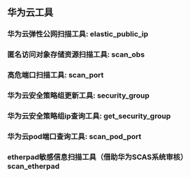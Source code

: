 ## 华为云工具

### 华为云弹性公网扫描工具: elastic_public_ip

### 匿名访问对象存储资源扫描工具: scan_obs

### 高危端口扫描工具: scan_port

### 华为云安全策略组更新工具: security_group

### 华为云安全策略组ip查询工具: get_security_group

### 华为云pod端口查询工具: scan_pod_port

### etherpad敏感信息扫描工具（借助华为SCAS系统审核） scan_etherpad
